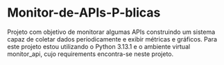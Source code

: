 # Monitor-de-APIs-P-blicas
Projeto com objetivo de monitorar algumas APIs construindo um sistema capaz de coletar dados periodicamente e exibir métricas e gráficos.
Para este projeto estou utilizando o Python 3.13.1 e o ambiente virtual monitor_api, cujo requirements encontra-se neste projeto.
